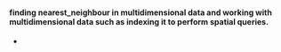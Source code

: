#### finding nearest_neighbour in multidimensional data and working with multidimensional data such as indexing it to perform spatial queries.

- 